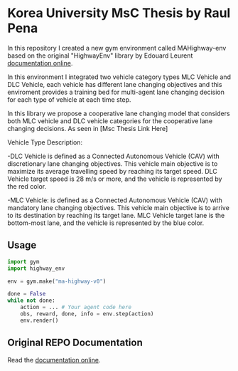 # Korea University MsC Thesis by Raul Pena

In this repository I created a new gym environment called MAHighway-env based on the original "HighwayEnv" library by Edouard Leurent [documentation online](https://highway-env.readthedocs.io/). 

In this environment I integrated two vehicle category types MLC Vehicle and DLC Vehicle, each vehicle has different lane changing objectives and this enviroment provides a training bed for multi-agent lane changing decision for each type of vehicle at each time step. 

In this library we propose a cooperative lane changing model that considers both MLC vehicle and DLC vehicle categories for the cooperative lane changing decisions. 
As seen in [Msc Thesis Link Here]

Vehicle Type Description:

-DLC Vehicle is defined as a Connected Autonomous Vehicle (CAV) with discretionary lane changing objectives. This vehicle main objective is to maximize its average travelling speed by reaching its target speed. DLC Vehicle target speed is 28 m/s or more, and the vehicle is represented by the red color.

-MLC Vehicle: is defined as a Connected Autonomous Vehicle (CAV) with mandatory lane changing objectives. This vehicle main objective is to arrive to its destination by reaching its target lane. MLC Vehicle target lane is the bottom-most lane, and the vehicle is represented by the blue color.

## Usage

```python
import gym
import highway_env

env = gym.make("ma-highway-v0")

done = False
while not done:
    action = ... # Your agent code here
    obs, reward, done, info = env.step(action)
    env.render()
```

## Original REPO Documentation

Read the [documentation online](https://highway-env.readthedocs.io/).

